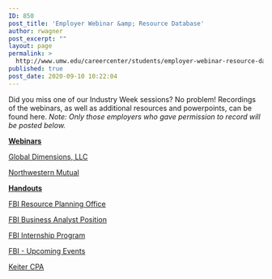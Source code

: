 ```yaml
---
ID: 850
post_title: 'Employer Webinar &amp; Resource Database'
author: rwagner
post_excerpt: ""
layout: page
permalink: >
  http://www.umw.edu/careercenter/students/employer-webinar-resource-database/
published: true
post_date: 2020-09-10 10:22:04
---
```

Did you miss one of our Industry Week sessions? No problem! Recordings of the webinars, as well as additional resources and powerpoints, can be found here. <em>Note: Only those employers who gave permission to record will be posted below.</em>

<span style="text-decoration: underline"><strong>Webinars</strong></span>

<a href="https://www.youtube.com/watch?v=KERkC_QEiQ4&amp;list=PL1r73lszxAJocT3b0oJolgbduXmwK5wNF">Global Dimensions, LLC </a>

<a href="https://www.youtube.com/watch?v=TfQoddnpC8k&amp;list=PL1r73lszxAJocT3b0oJolgbduXmwK5wNF&amp;index=2">Northwestern Mutual </a>

<span style="text-decoration: underline"><strong>Handouts</strong></span>

<a href="http://www.umw.edu/careercenter/wp-content/uploads/sites/41/2020/09/RPO_One_Pager_New_Version.pdf">FBI Resource Planning Office</a>

<a href="http://www.umw.edu/careercenter/wp-content/uploads/sites/41/2020/09/CHI_Application_Instructions_FY21.pdf">FBI Business Analyst Position </a>

<a href="http://www.umw.edu/careercenter/wp-content/uploads/sites/41/2020/09/Intern_Application_Instructions_FY21.pdf">FBI Internship Program </a>

<a href="http://www.umw.edu/careercenter/wp-content/uploads/sites/41/2020/09/RPO_General_Info_Session_Flyer.pdf">FBI - Upcoming Events </a>

<a href="http://www.umw.edu/careercenter/wp-content/uploads/sites/41/2020/09/Virtual-Career-Fairs_Summer-2020.pdf">Keiter CPA
</a>